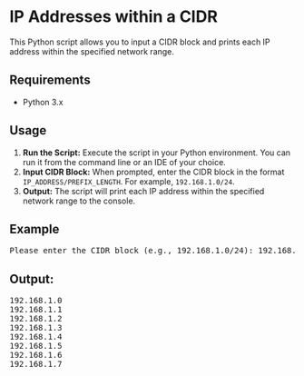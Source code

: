 <h1>IP Addresses within a CIDR</h1>
<p>This Python script allows you to input a CIDR block and prints each IP address within the specified network range.</p>

<h2>Requirements</h2>
<ul>
    <li>Python 3.x</li>
</ul>

<h2>Usage</h2>
<ol>
    <li><strong>Run the Script:</strong> Execute the script in your Python environment. You can run it from the command line or an IDE of your choice.</li>
    <li><strong>Input CIDR Block:</strong> When prompted, enter the CIDR block in the format <code>IP_ADDRESS/PREFIX_LENGTH</code>. For example, <code>192.168.1.0/24</code>.</li>
    <li><strong>Output:</strong> The script will print each IP address within the specified network range to the console.</li>
</ol>

<h2>Example</h2>
<pre>
Please enter the CIDR block (e.g., 192.168.1.0/24): 192.168.1.0/29
</pre>

<h2>Output:</h2>
<pre>
192.168.1.0
192.168.1.1
192.168.1.2
192.168.1.3
192.168.1.4
192.168.1.5
192.168.1.6
192.168.1.7
</pre>
